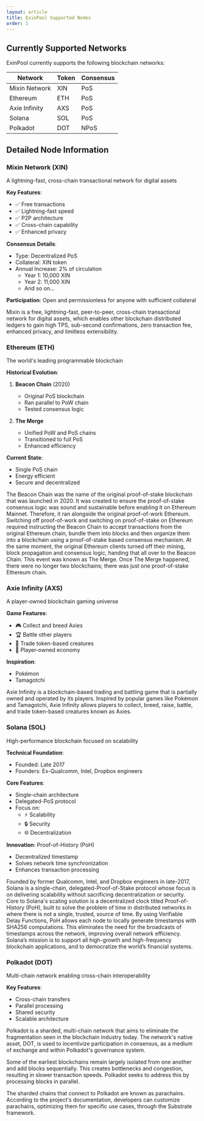```yaml
---
layout: article
title: ExinPool Supported Nodes
order: 1
---
```


## Currently Supported Networks

ExinPool currently supports the following blockchain networks:

| Network | Token | Consensus |
|---------|--------|-----------|
| Mixin Network | XIN | PoS |
| Ethereum | ETH | PoS |
| Axie Infinity | AXS | PoS |
| Solana | SOL | PoS |
| Polkadot | DOT | NPoS |

## Detailed Node Information

### Mixin Network (XIN)

A lightning-fast, cross-chain transactional network for digital assets

**Key Features**:
- ✅ Free transactions
- ✅ Lightning-fast speed
- ✅ P2P architecture
- ✅ Cross-chain capability
- ✅ Enhanced privacy

**Consensus Details**:
- Type: Decentralized PoS
- Collateral: XIN token
- Annual Increase: 2% of circulation
  - Year 1: 10,000 XIN
  - Year 2: 11,000 XIN
  - And so on...

**Participation**: Open and permissionless for anyone with sufficient collateral

Mixin is a free, lightning-fast, peer-to-peer, cross-chain transactional network for digital assets, which enables other blockchain distributed ledgers to gain high TPS, sub-second confirmations, zero transaction fee, enhanced privacy, and limitless extensibility.

### Ethereum (ETH)

The world's leading programmable blockchain

**Historical Evolution**:
1. **Beacon Chain** (2020)
   - Original PoS blockchain
   - Ran parallel to PoW chain
   - Tested consensus logic

2. **The Merge**
   - Unified PoW and PoS chains
   - Transitioned to full PoS
   - Enhanced efficiency

**Current State**:
- Single PoS chain
- Energy efficient
- Secure and decentralized

The Beacon Chain was the name of the original proof-of-stake blockchain that was launched in 2020. It was created to ensure the proof-of-stake consensus logic was sound and sustainable before enabling it on Ethereum Mainnet. Therefore, it ran alongside the original proof-of-work Ethereum. Switching off proof-of-work and switching on proof-of-stake on Ethereum required instructing the Beacon Chain to accept transactions from the original Ethereum chain, bundle them into blocks and then organize them into a blockchain using a proof-of-stake based consensus mechanism. At the same moment, the original Ethereum clients turned off their mining, block propagation and consensus logic, handing that all over to the Beacon Chain. This event was known as The Merge. Once The Merge happened, there were no longer two blockchains; there was just one proof-of-stake Ethereum chain.

### Axie Infinity (AXS)

A player-owned blockchain gaming universe

**Game Features**:
- 🎮 Collect and breed Axies
- 🏆 Battle other players
- 💱 Trade token-based creatures
- 🌟 Player-owned economy

**Inspiration**:
- Pokémon
- Tamagotchi

Axie Infinity is a blockchain-based trading and battling game that is partially owned and operated by its players. Inspired by popular games like Pokémon and Tamagotchi, Axie Infinity allows players to collect, breed, raise, battle, and trade token-based creatures known as Axies.

### Solana (SOL)

High-performance blockchain focused on scalability

**Technical Foundation**:
- Founded: Late 2017
- Founders: Ex-Qualcomm, Intel, Dropbox engineers

**Core Features**:
- Single-chain architecture
- Delegated-PoS protocol
- Focus on:
  - ⚡ Scalability
  - 🔒 Security
  - 🌐 Decentralization

**Innovation**: Proof-of-History (PoH)
- Decentralized timestamp
- Solves network time synchronization
- Enhances transaction processing

Founded by former Qualcomm, Intel, and Dropbox engineers in late-2017, Solana is a single-chain, delegated-Proof-of-Stake protocol whose focus is on delivering scalability without sacrificing decentralization or security. Core to Solana's scaling solution is a decentralized clock titled Proof-of-History (PoH), built to solve the problem of time in distributed networks in where there is not a single, trusted, source of time. By using Verifiable Delay Functions, PoH allows each node to locally generate timestamps with SHA256 computations. This eliminates the need for the broadcasts of timestamps across the network, improving overall network efficiency. Solana’s mission is to support all high-growth and high-frequency blockchain applications, and to democratize the world’s financial systems.

### Polkadot (DOT)

Multi-chain network enabling cross-chain interoperability

**Key Features**:
- Cross-chain transfers
- Parallel processing
- Shared security
- Scalable architecture

Polkadot is a sharded, multi-chain network that aims to eliminate the fragmentation seen in the blockchain industry today. The network's native asset, DOT, is used to incentivize participation in consensus, as a medium of exchange and within Polkadot's governance system.

Some of the earliest blockchains remain largely isolated from one another and add blocks sequentially. This creates bottlenecks and congestion, resulting in slower transaction speeds. Polkadot seeks to address this by processing blocks in parallel.

The sharded chains that connect to Polkadot are known as parachains. According to the project's documentation, developers can customize parachains, optimizing them for specific use cases, through the Substrate framework.